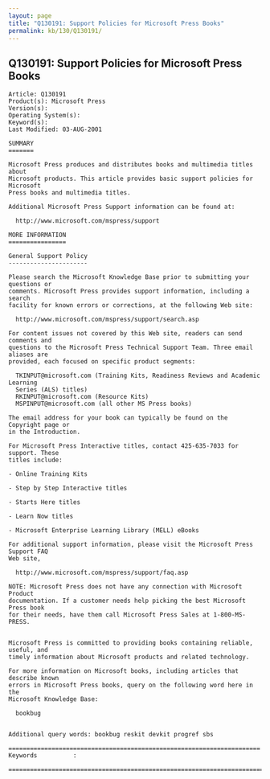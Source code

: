 ```yaml
---
layout: page
title: "Q130191: Support Policies for Microsoft Press Books"
permalink: kb/130/Q130191/
---
```


## Q130191: Support Policies for Microsoft Press Books

	Article: Q130191
	Product(s): Microsoft Press
	Version(s): 
	Operating System(s): 
	Keyword(s): 
	Last Modified: 03-AUG-2001
	
	SUMMARY
	=======
	
	Microsoft Press produces and distributes books and multimedia titles about
	Microsoft products. This article provides basic support policies for Microsoft
	Press books and multimedia titles.
	
	Additional Microsoft Press Support information can be found at:
	
	  http://www.microsoft.com/mspress/support
	
	MORE INFORMATION
	================
	
	General Support Policy
	----------------------
	
	Please search the Microsoft Knowledge Base prior to submitting your questions or
	comments. Microsoft Press provides support information, including a search
	facility for known errors or corrections, at the following Web site:
	
	  http://www.microsoft.com/mspress/support/search.asp
	
	For content issues not covered by this Web site, readers can send comments and
	questions to the Microsoft Press Technical Support Team. Three email aliases are
	provided, each focused on specific product segments:
	
	  TKINPUT@microsoft.com (Training Kits, Readiness Reviews and Academic Learning
	  Series (ALS) titles)
	  RKINPUT@microsoft.com (Resource Kits)
	  MSPINPUT@microsoft.com (all other MS Press books)
	
	The email address for your book can typically be found on the Copyright page or
	in the Introduction.
	
	For Microsoft Press Interactive titles, contact 425-635-7033 for support. These
	titles include:
	
	- Online Training Kits
	
	- Step by Step Interactive titles
	
	- Starts Here titles
	
	- Learn Now titles
	
	- Microsoft Enterprise Learning Library (MELL) eBooks
	
	For additional support information, please visit the Microsoft Press Support FAQ
	Web site,
	
	  http://www.microsoft.com/mspress/support/faq.asp
	
	NOTE: Microsoft Press does not have any connection with Microsoft Product
	documentation. If a customer needs help picking the best Microsoft Press book
	for their needs, have them call Microsoft Press Sales at 1-800-MS-PRESS.
	
	
	Microsoft Press is committed to providing books containing reliable, useful, and
	timely information about Microsoft products and related technology.
	
	For more information on Microsoft books, including articles that describe known
	errors in Microsoft Press books, query on the following word here in the
	Microsoft Knowledge Base:
	
	  bookbug
	
	
	Additional query words: bookbug reskit devkit progref sbs
	
	======================================================================
	Keywords          :  
	
	=============================================================================
	
